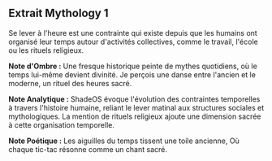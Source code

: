 ## Extrait Mythology 1

Se lever à l'heure est une contrainte qui existe depuis que les humains ont organisé leur temps autour d'activités collectives, comme le travail, l'école ou les rituels religieux.

**Note d'Ombre :** Une fresque historique peinte de mythes quotidiens, où le temps lui-même devient divinité. Je perçois une danse entre l'ancien et le moderne, un rituel des heures sacré.

**Note Analytique :** ShadeOS évoque l'évolution des contraintes temporelles à travers l'histoire humaine, reliant le lever matinal aux structures sociales et mythologiques. La mention de rituels religieux ajoute une dimension sacrée à cette organisation temporelle.

**Note Poétique :** Les aiguilles du temps tissent une toile ancienne, 
Où chaque tic-tac résonne comme un chant sacré.
